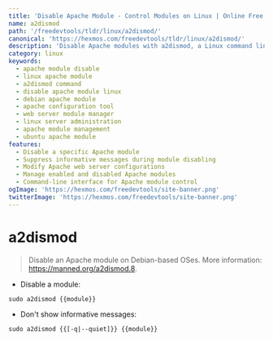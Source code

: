 ```yaml
---
title: 'Disable Apache Module - Control Modules on Linux | Online Free DevTools by Hexmos'
name: a2dismod
path: '/freedevtools/tldr/linux/a2dismod/'
canonical: 'https://hexmos.com/freedevtools/tldr/linux/a2dismod/'
description: 'Disable Apache modules with a2dismod, a Linux command line tool. Easily manage web server configurations by enabling and disabling modules. Free online tool, no registration required.'
category: linux
keywords:
  - apache module disable
  - linux apache module
  - a2dismod command
  - disable apache module linux
  - debian apache module
  - apache configuration tool
  - web server module manager
  - linux server administration
  - apache module management
  - ubuntu apache module
features:
  - Disable a specific Apache module
  - Suppress informative messages during module disabling
  - Modify Apache web server configurations
  - Manage enabled and disabled Apache modules
  - Command-line interface for Apache module control
ogImage: 'https://hexmos.com/freedevtools/site-banner.png'
twitterImage: 'https://hexmos.com/freedevtools/site-banner.png'
---
```


# a2dismod

> Disable an Apache module on Debian-based OSes.
> More information: <https://manned.org/a2dismod.8>.

- Disable a module:

`sudo a2dismod {{module}}`

- Don't show informative messages:

`sudo a2dismod {{[-q|--quiet]}} {{module}}`
